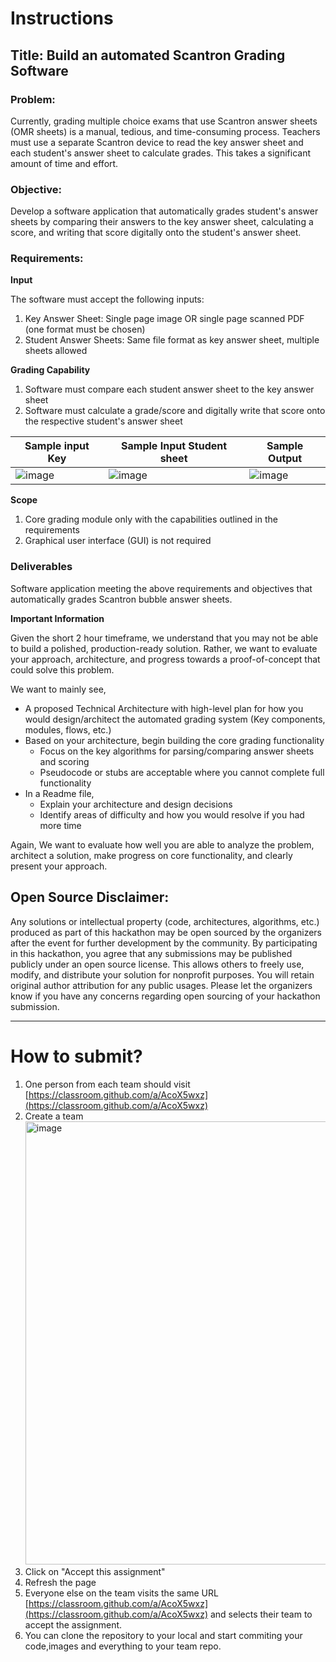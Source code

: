 # Instructions

## Title: Build an automated Scantron Grading Software

### Problem:
Currently, grading multiple choice exams that use Scantron answer sheets (OMR sheets) is a manual, tedious, and time-consuming process. Teachers must use a separate Scantron device to read the key answer sheet and each student's answer sheet to calculate grades. This takes a significant amount of time and effort.

### Objective:
Develop a software application that automatically grades student's answer sheets by comparing their answers to the key answer sheet, calculating a score, and writing that score digitally onto the student's answer sheet.

### Requirements:

**Input**  

The software must accept the following inputs:
1. Key Answer Sheet: Single page image OR single page scanned PDF (one format must be chosen)
2. Student Answer Sheets: Same file format as key answer sheet, multiple sheets allowed

**Grading Capability**
1. Software must compare each student answer sheet to the key answer sheet
2. Software must calculate a grade/score and digitally write that score onto the respective student's answer sheet

|Sample input Key|  Sample Input Student sheet | Sample Output|
|---|---|---|
|  ![image](https://github.com/slu-hackathon-2023/Get-Started/assets/113061137/432728d4-6018-4117-b237-18d21ab0a814)| ![image](https://github.com/slu-hackathon-2023/Get-Started/assets/113061137/032d8565-6caa-488a-8aba-086a9a6ac03a)| ![image](https://github.com/slu-hackathon-2023/Get-Started/assets/113061137/442a3d8d-94e7-4ad1-95b8-58f472d91b84) |

**Scope**
1. Core grading module only with the capabilities outlined in the requirements
2. Graphical user interface (GUI) is not required

### Deliverables

Software application meeting the above requirements and objectives that automatically grades Scantron bubble answer sheets.

**Important Information**

Given the short 2 hour timeframe, we understand that you may not be able to build a polished, production-ready solution. Rather, we want to evaluate your approach, architecture, and progress towards a proof-of-concept that could solve this problem.

We want to mainly see,
- A proposed Technical Architecture with high-level plan for how you would design/architect the automated grading system (Key components, modules, flows, etc.)
- Based on your architecture, begin building the core grading functionality
    - Focus on the key algorithms for parsing/comparing answer sheets and scoring
    - Pseudocode or stubs are acceptable where you cannot complete full functionality
- In a Readme file,
    - Explain your architecture and design decisions
    - Identify areas of difficulty and how you would resolve if you had more time

Again, We want to evaluate how well you are able to analyze the problem, architect a solution, make progress on core functionality, and clearly present your approach.

##  Open Source Disclaimer:

Any solutions or intellectual property (code, architectures, algorithms, etc.) produced as part of this hackathon may be open sourced by the organizers after the event for further development by the community. By participating in this hackathon, you agree that any submissions may be published publicly under an open source license. This allows others to freely use, modify, and distribute your solution for nonprofit purposes. You will retain original author attribution for any public usages. Please let the organizers know if you have any concerns regarding open sourcing of your hackathon submission.

<hr/>

# How to submit?  

1. One person from each team should visit [https://classroom.github.com/a/AcoX5wxz](https://classroom.github.com/a/AcoX5wxz)  
2. Create a team  
    <img width="709" alt="image" src="https://github.com/slu-hackathon-2023/Get-Started/assets/113061137/7c2db814-a4a0-4fc0-90d0-399dd335a6b8">
3. Click on "Accept this assignment"  
4. Refresh the page
5. Everyone else on the team visits the same URL [https://classroom.github.com/a/AcoX5wxz](https://classroom.github.com/a/AcoX5wxz) and selects their team to accept the assignment.
6. You can clone the repository to your local and start commiting your code,images and everything to your team repo.

